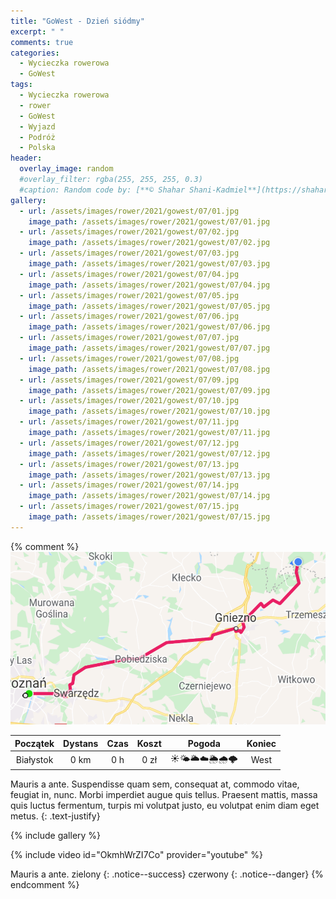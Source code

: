 ```yaml
---
title: "GoWest - Dzień siódmy"
excerpt: " "
comments: true
categories:
  - Wycieczka rowerowa
  - GoWest
tags:
  - Wycieczka rowerowa
  - rower
  - GoWest
  - Wyjazd
  - Podróż
  - Polska
header:
  overlay_image: random
  #overlay_filter: rgba(255, 255, 255, 0.3)
  #caption: Random code by: [**© Shahar Shani-Kadmiel**](https://shaharkadmiel.github.io)"
gallery:
  - url: /assets/images/rower/2021/gowest/07/01.jpg
    image_path: /assets/images/rower/2021/gowest/07/01.jpg        
  - url: /assets/images/rower/2021/gowest/07/02.jpg
    image_path: /assets/images/rower/2021/gowest/07/02.jpg        
  - url: /assets/images/rower/2021/gowest/07/03.jpg
    image_path: /assets/images/rower/2021/gowest/07/03.jpg        
  - url: /assets/images/rower/2021/gowest/07/04.jpg
    image_path: /assets/images/rower/2021/gowest/07/04.jpg        
  - url: /assets/images/rower/2021/gowest/07/05.jpg
    image_path: /assets/images/rower/2021/gowest/07/05.jpg        
  - url: /assets/images/rower/2021/gowest/07/06.jpg
    image_path: /assets/images/rower/2021/gowest/07/06.jpg        
  - url: /assets/images/rower/2021/gowest/07/07.jpg
    image_path: /assets/images/rower/2021/gowest/07/07.jpg        
  - url: /assets/images/rower/2021/gowest/07/08.jpg
    image_path: /assets/images/rower/2021/gowest/07/08.jpg        
  - url: /assets/images/rower/2021/gowest/07/09.jpg
    image_path: /assets/images/rower/2021/gowest/07/09.jpg        
  - url: /assets/images/rower/2021/gowest/07/10.jpg
    image_path: /assets/images/rower/2021/gowest/07/10.jpg        
  - url: /assets/images/rower/2021/gowest/07/11.jpg
    image_path: /assets/images/rower/2021/gowest/07/11.jpg        
  - url: /assets/images/rower/2021/gowest/07/12.jpg
    image_path: /assets/images/rower/2021/gowest/07/12.jpg        
  - url: /assets/images/rower/2021/gowest/07/13.jpg
    image_path: /assets/images/rower/2021/gowest/07/13.jpg        
  - url: /assets/images/rower/2021/gowest/07/14.jpg
    image_path: /assets/images/rower/2021/gowest/07/14.jpg        
  - url: /assets/images/rower/2021/gowest/07/15.jpg
    image_path: /assets/images/rower/2021/gowest/07/15.jpg         
---
```

{% comment %} 
![mapka](/assets/images/rower/2021/gowest/07/mapka.png)

|Początek|Dystans|Czas|Koszt|Pogoda|Koniec|
|:---:|:---:|:---:|:---:|:---:|:---:|
|Białystok|0 km|0 h|0 zł|☀️🌤️🌥️☁️🌦️🌧️🌩️|West| 

Mauris a ante. Suspendisse quam sem, consequat at, commodo vitae, feugiat in, nunc. Morbi imperdiet augue quis tellus. Praesent mattis, massa quis luctus fermentum, turpis mi volutpat justo, eu volutpat enim diam eget metus.
{: .text-justify}

<!-- {% include gallery caption="Najciekawsze zdjęcia z dzisiejszego dnia" %} -->

{% include gallery %}

{% include video id="OkmhWrZI7Co" provider="youtube" %}

Mauris a ante.
zielony
{: .notice--success}
czerwony
{: .notice--danger}
{% endcomment %}
